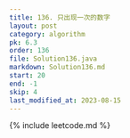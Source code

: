 ```yaml
---
title: 136. 只出现一次的数字
layout: post
category: algorithm
pk: 6.3
order: 136
file: Solution136.java
markdown: Solution136.md
start: 20
end: -1
skip: 4
last_modified_at: 2023-08-15
---
```


{% include leetcode.md %}